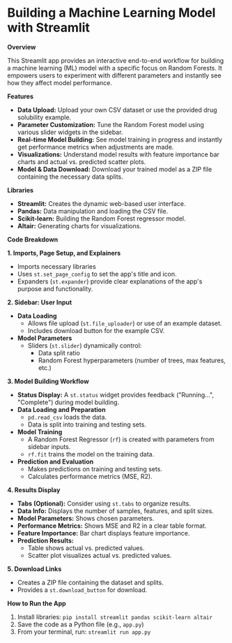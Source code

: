 # Building a Machine Learning Model with Streamlit

**Overview**

This Streamlit app provides an interactive end-to-end workflow for building a machine learning (ML) model with a specific focus on Random Forests. It empowers users to experiment with different parameters and instantly see how they affect model performance.

**Features**

* **Data Upload:**  Upload your own CSV dataset or use the provided drug solubility example.
* **Parameter Customization:** Tune the Random Forest model using various slider widgets in the sidebar.
* **Real-time Model Building:** See model training in progress and instantly get performance metrics when adjustments are made.
* **Visualizations:** Understand model results with feature importance bar charts and actual vs. predicted scatter plots.
* **Model & Data Download:** Download your trained model as a ZIP file containing the necessary data splits.

**Libraries**

* **Streamlit:**  Creates the dynamic web-based user interface.
* **Pandas:**  Data manipulation and loading the CSV file.
* **Scikit-learn:** Building the Random Forest regressor model.
* **Altair:**  Generating charts for visualizations.

**Code Breakdown**

**1. Imports, Page Setup, and Explainers**

* Imports necessary libraries
* Uses `st.set_page_config` to set the app's title and icon.
* Expanders (`st.expander`) provide clear explanations of the app's purpose and functionality.

**2. Sidebar: User Input**

* **Data Loading**
   * Allows file upload (`st.file_uploader`) or use of an example dataset.
   * Includes download button for the example CSV.
* **Model Parameters**
   * Sliders (`st.slider`) dynamically control:
     *  Data split ratio
     *  Random Forest hyperparameters (number of trees, max features, etc.)

**3.  Model Building Workflow**

* **Status Display:**  A `st.status` widget provides feedback ("Running...", "Complete") during model building.
* **Data Loading and Preparation**
   * `pd.read_csv` loads the data.
   * Data is split into training and testing sets.
* **Model Training**
   *  A Random Forest Regressor (`rf`)  is created with parameters from sidebar inputs.
   * `rf.fit` trains the model on the training data.
* **Prediction and Evaluation**
   * Makes predictions on training and testing sets.
   * Calculates performance metrics (MSE, R2).

**4. Results Display**

* **Tabs (Optional):** Consider using `st.tabs` to organize results.
* **Data Info:** Displays the number of samples, features, and split sizes.
* **Model Parameters:** Shows chosen parameters.
* **Performance Metrics:** Shows MSE and R2 in a clear table format.
* **Feature Importance:** Bar chart displays feature importance. 
* **Prediction Results:**
   * Table shows actual vs. predicted values.
   * Scatter plot visualizes actual vs. predicted values.

**5. Download Links**

* Creates a ZIP file containing the dataset and splits.
* Provides a `st.download_button` for download.

**How to Run the App**

1. Install libraries: `pip install streamlit pandas scikit-learn altair`
2. Save the code as a Python file (e.g., `app.py`) 
3. From your terminal, run: `streamlit run app.py`
